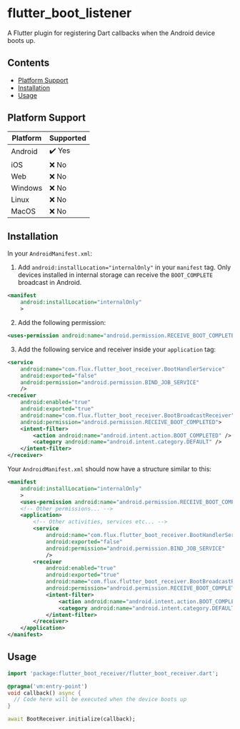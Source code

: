 # flutter_boot_listener

A Flutter plugin for registering Dart callbacks when the Android device boots up.

## Contents

- [Platform Support](#platform-support)
- [Installation](#installation)
- [Usage](#usage)

## Platform Support

| Platform | Supported |
| -------- | --------- |
| Android  | ✔️ Yes    |
| iOS      | ❌ No     |
| Web      | ❌ No     |
| Windows  | ❌ No     |
| Linux    | ❌ No     |
| MacOS    | ❌ No     |

## Installation

In your `AndroidManifest.xml`:

1. Add `android:installLocation="internalOnly"` in your `manifest` tag. Only devices installed in internal storage can receive the `BOOT_COMPLETE` broadcast in Android.

```xml
<manifest
    android:installLocation="internalOnly"
    >
```

2. Add the following permission:

```xml
<uses-permission android:name="android.permission.RECEIVE_BOOT_COMPLETED"/>
```

3. Add the following service and receiver inside your `application` tag:

```xml
<service
    android:name="com.flux.flutter_boot_receiver.BootHandlerService"
    android:exported="false"
    android:permission="android.permission.BIND_JOB_SERVICE"
    />
<receiver
    android:enabled="true"
    android:exported="true"
    android:name="com.flux.flutter_boot_receiver.BootBroadcastReceiver"
    android:permission="android.permission.RECEIVE_BOOT_COMPLETED">
    <intent-filter>
        <action android:name="android.intent.action.BOOT_COMPLETED" />
        <category android:name="android.intent.category.DEFAULT" />
    </intent-filter>
</receiver>
```

Your `AndroidManifest.xml` should now have a structure similar to this:

```xml
<manifest
    android:installLocation="internalOnly"
    >
    <uses-permission android:name="android.permission.RECEIVE_BOOT_COMPLETED"/>
    <!-- Other permissions... -->
    <application>
        <!-- Other activities, services etc... -->
        <service
            android:name="com.flux.flutter_boot_receiver.BootHandlerService"
            android:exported="false"
            android:permission="android.permission.BIND_JOB_SERVICE"
            />
        <receiver
            android:enabled="true"
            android:exported="true"
            android:name="com.flux.flutter_boot_receiver.BootBroadcastReceiver"
            android:permission="android.permission.RECEIVE_BOOT_COMPLETED">
            <intent-filter>
                <action android:name="android.intent.action.BOOT_COMPLETED" />
                <category android:name="android.intent.category.DEFAULT" />
            </intent-filter>
        </receiver>
    </application>
</manifest>
```

## Usage

```dart
import 'package:flutter_boot_receiver/flutter_boot_receiver.dart';

@pragma('vm:entry-point')
void callback() async {
  // Code here will be executed when the device boots up
}

await BootReceiver.initialize(callback);
```
